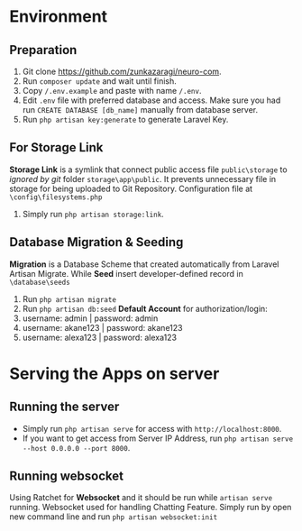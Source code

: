 # Environment

## Preparation

1. Git clone https://github.com/zunkazaragi/neuro-com.
2. Run `composer update` and wait until finish.
3. Copy `/.env.example` and paste with name `/.env`.
4. Edit `.env` file with preferred database and access. Make sure you had run `CREATE DATABASE [db_name]` manually from database server.
5. Run `php artisan key:generate` to generate Laravel Key.

## For Storage Link
**Storage Link** is a symlink that connect public access file `public\storage` to *ignored by git* folder `storage\app\public`. It prevents unnecessary file in storage for being uploaded to Git Repository. Configuration file at `\config\filesystems.php`
1. Simply run `php artisan storage:link`.

## Database Migration & Seeding
**Migration** is a Database Scheme that created automatically from Laravel Artisan Migrate. While **Seed** insert developer-defined record in `\database\seeds`
1. Run `php artisan migrate`
2. Run `php artisan db:seed`
**Default Account** for authorization/login:
1. username: admin | password: admin
2. username: akane123 | password: akane123
3. username: alexa123 | password: alexa123

# Serving the Apps on server

## Running the server 
* Simply run `php artisan serve` for access with `http://localhost:8000`. 
* If you want to get access from Server IP Address, run `php artisan serve --host 0.0.0.0 --port 8000`.

## Running websocket
Using Ratchet for **Websocket** and it should be run while `artisan serve` running. Websocket used for handling Chatting Feature. Simply run by open new command line and run `php artisan websocket:init`
